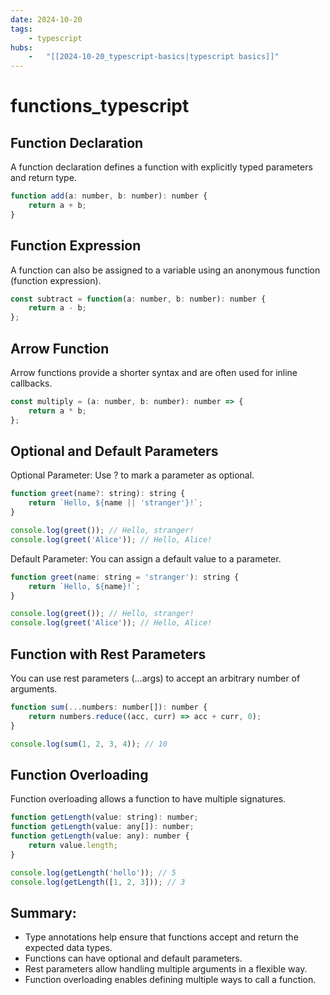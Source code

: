 ```yaml
---
date: 2024-10-20 
tags: 
    - typescript
hubs: 
    -   "[[2024-10-20_typescript-basics|typescript basics]]"
---
```


# functions_typescript

## Function Declaration

A function declaration defines a function with explicitly typed parameters and return type.
```javascript
function add(a: number, b: number): number {
    return a + b;
}
```
## Function Expression

A function can also be assigned to a variable using an anonymous function (function expression).
```javascript
const subtract = function(a: number, b: number): number {
    return a - b;
};
```

## Arrow Function

Arrow functions provide a shorter syntax and are often used for inline callbacks.

```javascript
const multiply = (a: number, b: number): number => {
    return a * b;
};
```

## Optional and Default Parameters

Optional Parameter: Use ? to mark a parameter as optional.
```javascript
function greet(name?: string): string {
    return `Hello, ${name || 'stranger'}!`;
}

console.log(greet()); // Hello, stranger!
console.log(greet('Alice')); // Hello, Alice!
```

Default Parameter: You can assign a default value to a parameter.
```javascript
function greet(name: string = 'stranger'): string {
    return `Hello, ${name}!`;
}

console.log(greet()); // Hello, stranger!
console.log(greet('Alice')); // Hello, Alice!
```

## Function with Rest Parameters
You can use rest parameters (...args) to accept an arbitrary number of arguments.
```javascript
function sum(...numbers: number[]): number {
    return numbers.reduce((acc, curr) => acc + curr, 0);
}

console.log(sum(1, 2, 3, 4)); // 10
```
## Function Overloading
Function overloading allows a function to have multiple signatures. 
```javascript
function getLength(value: string): number;
function getLength(value: any[]): number;
function getLength(value: any): number {
    return value.length;
}

console.log(getLength('hello')); // 5
console.log(getLength([1, 2, 3])); // 3
```

## Summary:
- Type annotations help ensure that functions accept and return the expected data types.
- Functions can have optional and default parameters.
- Rest parameters allow handling multiple arguments in a flexible way.
- Function overloading enables defining multiple ways to call a function.
